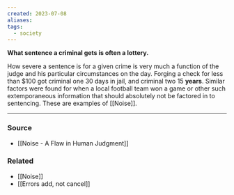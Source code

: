 ```yaml
---
created: 2023-07-08
aliases: 
tags:
  - society
---
```

**What sentence a criminal gets is often a lottery.**

How severe a sentence is for a given crime is very much a function of the judge and his particular circumstances on the day. Forging a check for less than $100 got criminal one 30 days in jail, and criminal two 15 **years**. Similar factors were found for when a local football team won a game or other such extemporaneous information that should absolutely not be factored in to sentencing. These are examples of [[Noise]]. 

****
### Source
- [[Noise - A Flaw in Human Judgment]]
### Related
- [[Noise]] 
- [[Errors add, not cancel]]